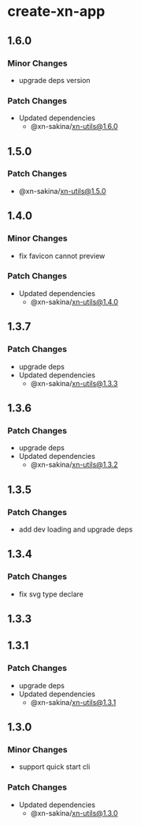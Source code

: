 # create-xn-app

## 1.6.0

### Minor Changes

- upgrade deps version

### Patch Changes

- Updated dependencies
  - @xn-sakina/xn-utils@1.6.0

## 1.5.0

### Patch Changes

- @xn-sakina/xn-utils@1.5.0

## 1.4.0

### Minor Changes

- fix favicon cannot preview

### Patch Changes

- Updated dependencies
  - @xn-sakina/xn-utils@1.4.0

## 1.3.7

### Patch Changes

- upgrade deps
- Updated dependencies
  - @xn-sakina/xn-utils@1.3.3

## 1.3.6

### Patch Changes

- upgrade deps
- Updated dependencies
  - @xn-sakina/xn-utils@1.3.2

## 1.3.5

### Patch Changes

- add dev loading and upgrade deps

## 1.3.4

### Patch Changes

- fix svg type declare

## 1.3.3

## 1.3.1

### Patch Changes

- upgrade deps
- Updated dependencies
  - @xn-sakina/xn-utils@1.3.1

## 1.3.0

### Minor Changes

- support quick start cli

### Patch Changes

- Updated dependencies
  - @xn-sakina/xn-utils@1.3.0
